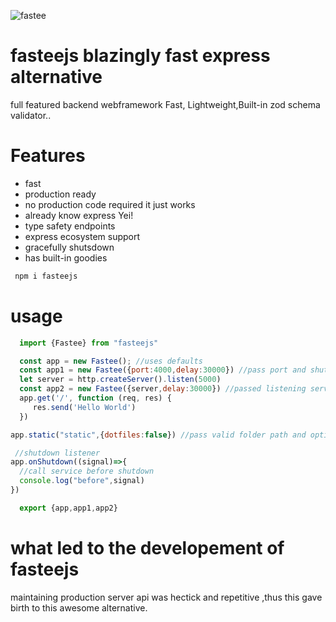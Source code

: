 ![fastee](https://fasteejs.top/icon.svg "fasteejs") 
# fasteejs blazingly fast express alternative

full featured backend webframework
Fast, Lightweight,Built-in zod schema validator..

# Features
 * fast
 * production ready
 * no production code required it just works
 * already know express Yei!
 * type safety endpoints
 * express ecosystem support
 * gracefully shutsdown
 * has built-in goodies

 ```bash
  npm i fasteejs
 ```
 # usage
 
 ```js
   import {Fastee} from "fasteejs"

   const app = new Fastee(); //uses defaults
   const app1 = new Fastee({port:4000,delay:30000}) //pass port and shutdown delay
   let server = http.createServer().listen(5000)
   const app2 = new Fastee({server,delay:30000}) //passed listening server must be already running
   app.get('/', function (req, res) {
      res.send('Hello World')
   })

app.static("static",{dotfiles:false}) //pass valid folder path and optional config

  //shutdown listener
 app.onShutdown((signal)=>{
   //call service before shutdown
   console.log("before",signal)
 })

   export {app,app1,app2}
 ```

# what led to the developement of fasteejs
 maintaining production server api was  hectick and repetitive ,thus this gave birth to this awesome alternative.

